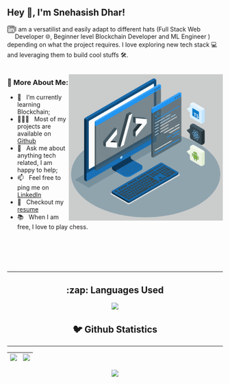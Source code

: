 ## Hey 👋, I'm Snehasish Dhar!
<a href='https://www.linkedin.com/in/snehasish-dhar-b657721a0/'><img align='left' alt="linkedin" src="https://github.com/dsnehasish74/dsnehasish74/blob/main/assets/linkedin.svg" height='18px'/></a>


I am a versatilist and easily adapt to different hats (Full Stack Web Developer 🌐, Beginner level Blockchain Developer and ML Engineer ) depending on what the project requires. I love exploring new tech stack 💻 and leveraging them to build cool stuffs 🛠️. 
<br/>
<br/>

<img align="right" alt="GIF" src="https://raw.githubusercontent.com/dsnehasish74/dsnehasish74/main/techstack.gif" width="360px"/>
  
### 🧐 More About Me:
- 🌱 &nbsp; I’m currently learning Blockchain; 
- 👨🏻‍💻 &nbsp; Most of my projects are available on [Github](https://github.com/dsnehasish74?tab=repositories)
- 💬 &nbsp; Ask me about anything tech related, I am happy to help;
- 📫 &nbsp; Feel free to ping me on [LinkedIn](https://www.linkedin.com/in/snehasish-dhar-b657721a0/)
- 📝 &nbsp; Checkout my [resume]()
- 📚 &nbsp; When I am free, I love to play chess.  
<br>
<br>
<br>
<br>
<hr>
<h2 align="center">:zap: Languages Used </h2>
<p align="center">
<img src="https://github-readme-stats.vercel.app/api/top-langs/?username=dsnehasish74&hide=css,java,html&theme=radical">
</p>
 
 
<h2 align="center">🐦 Github Statistics </h2>
<hr>

|<img src="https://github-readme-stats.vercel.app/api?username=dsnehasish74&&show_icons=true&count_private=true&theme=radical"/>|<img src="https://github-readme-streak-stats.herokuapp.com/?user=dsnehasish74&theme=radical"/>|
|---|---|
<p align = "center">
<img src="https://activity-graph.herokuapp.com/graph?username=dsnehasish74&theme=redical">
</p>
